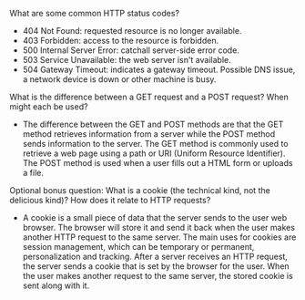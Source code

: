What are some common HTTP status codes?
  - 404 Not Found: requested resource is no longer available.
  - 403 Forbidden: access to the resource is forbidden.
  - 500 Internal Server Error: catchall server-side error code.
  - 503 Service Unavailable: the web server isn't available.
  - 504 Gateway Timeout: indicates a gateway timeout. Possible DNS issue, a network device is down or other machine is busy.

What is the difference between a GET request and a POST request? When might each be used?
  - The difference between the GET and POST methods are that the GET method retrieves information from a server while the POST method sends information to the server. The GET method is commonly used to retrieve a web page using a path or URI (Uniform Resource Identifier). The POST method is used when a user fills out a HTML form or uploads a file.

Optional bonus question: What is a cookie (the technical kind, not the delicious kind)? How does it relate to HTTP requests?
  - A cookie is a small piece of data that the server sends to the user web browser. The browser will store it and send it back when the user makes another HTTP request to the same server. The main uses for cookies are session management, which can be temporary or permanent, personalization and tracking. After a server receives an HTTP request, the server sends a cookie that is set by the browser for the user. When the user makes another request to the same server, the stored cookie is sent along with it.